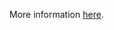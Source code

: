 More information [here](https://docs.prismacloud.io/en/enterprise-edition/policy-reference/aws-policies/aws-general-policies/bc-aws-270).
